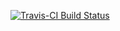 
[![Travis-CI Build Status](https://travis-ci.org/mdsumner/brwsrchk.svg?branch=master)](https://travis-ci.org/mdsumner/brwsrchk)

<!-- README.md is generated from README.Rmd. Please edit that file -->
